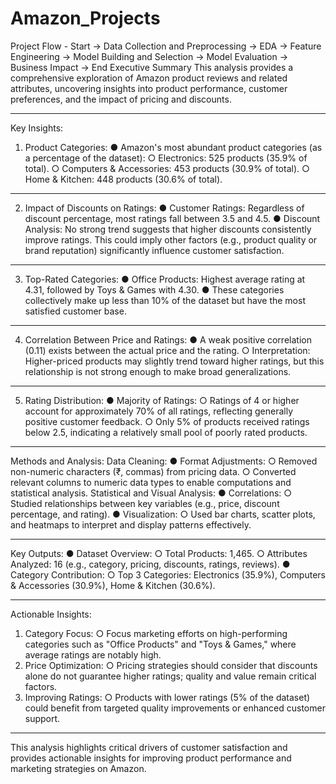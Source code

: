 # Amazon_Projects

Project Flow - Start -> Data Collection and Preprocessing -> EDA -> Feature Engineering -> Model Building and Selection -> Model Evaluation -> Business Impact -> End
Executive Summary
This analysis provides a comprehensive exploration of Amazon product reviews and related attributes, uncovering insights into product performance, customer preferences, and the impact of pricing and discounts.
________________________________________
Key Insights:
1. Product Categories:
●	Amazon's most abundant product categories (as a percentage of the dataset):
○	Electronics: 525 products (35.9% of total).
○	Computers & Accessories: 453 products (30.9% of total).
○	Home & Kitchen: 448 products (30.6% of total).
________________________________________
2. Impact of Discounts on Ratings:
●	Customer Ratings: Regardless of discount percentage, most ratings fall between 3.5 and 4.5.
●	Discount Analysis: No strong trend suggests that higher discounts consistently improve ratings. This could imply other factors (e.g., product quality or brand reputation) significantly influence customer satisfaction.
________________________________________
3. Top-Rated Categories:
●	Office Products: Highest average rating at 4.31, followed by Toys & Games with 4.30.
●	These categories collectively make up less than 10% of the dataset but have the most satisfied customer base.
________________________________________
4. Correlation Between Price and Ratings:
●	A weak positive correlation (0.11) exists between the actual price and the rating.
○	Interpretation: Higher-priced products may slightly trend toward higher ratings, but this relationship is not strong enough to make broad generalizations.
________________________________________

5. Rating Distribution:
●	Majority of Ratings:
○	Ratings of 4 or higher account for approximately 70% of all ratings, reflecting generally positive customer feedback.
○	Only 5% of products received ratings below 2.5, indicating a relatively small pool of poorly rated products.
________________________________________
Methods and Analysis:
Data Cleaning:
●	Format Adjustments:
○	Removed non-numeric characters (₹, commas) from pricing data.
○	Converted relevant columns to numeric data types to enable computations and statistical analysis.
Statistical and Visual Analysis:
●	Correlations:
○	Studied relationships between key variables (e.g., price, discount percentage, and rating).
●	Visualization:
○	Used bar charts, scatter plots, and heatmaps to interpret and display patterns effectively.
________________________________________
Key Outputs:
●	Dataset Overview:
○	Total Products: 1,465.
○	Attributes Analyzed: 16 (e.g., category, pricing, discounts, ratings, reviews).
●	Category Contribution:
○	Top 3 Categories: Electronics (35.9%), Computers & Accessories (30.9%), Home & Kitchen (30.6%).
________________________________________


Actionable Insights:
1.	Category Focus:
○	Focus marketing efforts on high-performing categories such as "Office Products" and "Toys & Games," where average ratings are notably high.
2.	Price Optimization:
○	Pricing strategies should consider that discounts alone do not guarantee higher ratings; quality and value remain critical factors.
3.	Improving Ratings:
○	Products with lower ratings (5% of the dataset) could benefit from targeted quality improvements or enhanced customer support.
________________________________________
This analysis highlights critical drivers of customer satisfaction and provides actionable insights for improving product performance and marketing strategies on Amazon.

